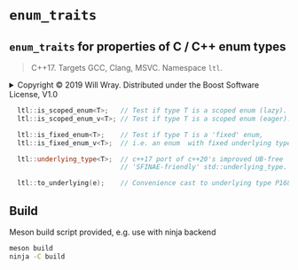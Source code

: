 # **`enum_traits`** 

## **`enum_traits`** for properties of C / C++ enum types

> C++17. Targets GCC, Clang, MSVC. Namespace `ltl`.

<details><summary>Copyright &copy; 2019 Will Wray. Distributed under the Boost Software License, V1.0</summary>

### **Boost Software License** - Version 1.0 - August 17th, 2003

```txt
Permission is hereby granted, free of charge, to any person or organization
obtaining a copy of the software and accompanying documentation covered by
this license (the "Software") to use, reproduce, display, distribute,
execute, and transmit the Software, and to prepare derivative works of the
Software, and to permit third-parties to whom the Software is furnished to
do so, all subject to the following:

The copyright notices in the Software and this entire statement, including
the above license grant, this restriction and the following disclaimer,
must be included in all copies of the Software, in whole or in part, and
all derivative works of the Software, unless such copies or derivative
works are solely in the form of machine-executable object code generated by
a source language processor.

THE SOFTWARE IS PROVIDED "AS IS", WITHOUT WARRANTY OF ANY KIND, EXPRESS OR
IMPLIED, INCLUDING BUT NOT LIMITED TO THE WARRANTIES OF MERCHANTABILITY,
FITNESS FOR A PARTICULAR PURPOSE, TITLE AND NON-INFRINGEMENT. IN NO EVENT
SHALL THE COPYRIGHT HOLDERS OR ANYONE DISTRIBUTING THE SOFTWARE BE LIABLE
FOR ANY DAMAGES OR OTHER LIABILITY, WHETHER IN CONTRACT, TORT OR OTHERWISE,
ARISING FROM, OUT OF OR IN CONNECTION WITH THE SOFTWARE OR THE USE OR OTHER
DEALINGS IN THE SOFTWARE.
```

[![License](https://img.shields.io/badge/license-boost%201.0-blue.svg)](https://www.boost.org/LICENSE_1_0.txt)

Also at [boost.org](http://www.boost.org/LICENSE_1_0.txt) and accompanying file [LICENSE_1_0.txt](LICENSE_1_0.txt)

</details>

```C++
  ltl::is_scoped_enum<T>;   // Test if type T is a scoped enum (lazy).
  ltl::is_scoped_enum_v<T>; // Test if type T is a scoped enum (eager).

  ltl::is_fixed_enum<T>;    // Test if type T is a 'fixed' enum,
  ltl::is_fixed_enum_v<T>;  // i.e. an enum  with fixed underlying type.

  ltl::underlying_type<T>;  // c++17 port of c++20's improved UB-free
                            // 'SFINAE-friendly' std::underlying_type.

  ltl::to_underlying(e);    // Convenience cast to underlying type P1682.
```

## Build

Meson build script provided, e.g. use with ninja backend

```bash
meson build
ninja -C build
```
